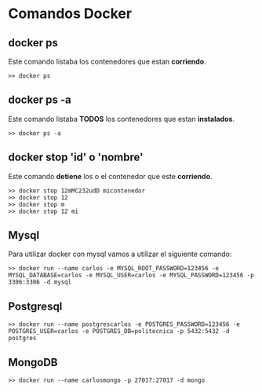 # Comandos Docker

## docker ps

Este comando listaba los contenedores que estan **corriendo**.
```
>> docker ps
```

## docker ps -a

Este comando listaba **TODOS** los contenedores que estan **instalados**.
```
>> docker ps -a
```

## docker stop 'id' o 'nombre'

Este comando **detiene** los o el  contenedor que este **corriendo**.
```
>> docker stop 12mMC232udD micontenedor
>> docker stop 12
>> docker stop m
>> docker stop 12 mi
```


## Mysql

Para utilizar docker con mysql vamos a utilizar el siguiente comando:

```
>> docker run --name carlos -e MYSQL_ROOT_PASSWORD=123456 -e MYSQL_DATABASE=carlos -e MYSQL_USER=carlos -e MYSQL_PASSWORD=123456 -p 3306:3306 -d mysql
```
## Postgresql 
```
>> docker run --name postgrescarlos -e POSTGRES_PASSWORD=123456 -e POSTGRES_USER=carlos -e POSTGRES_DB=politecnica -p 5432:5432 -d postgres
```

## MongoDB
```
>> docker run --name carlosmongo -p 27017:27017 -d mongo
```